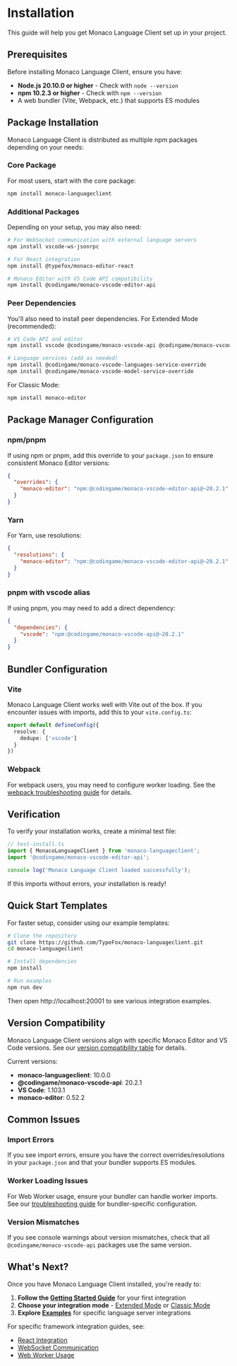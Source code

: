 # Installation

This guide will help you get Monaco Language Client set up in your project.

## Prerequisites

Before installing Monaco Language Client, ensure you have:

- **Node.js 20.10.0 or higher** - Check with `node --version`
- **npm 10.2.3 or higher** - Check with `npm --version`
- A web bundler (Vite, Webpack, etc.) that supports ES modules

## Package Installation

Monaco Language Client is distributed as multiple npm packages depending on your needs:

### Core Package
For most users, start with the core package:

```bash
npm install monaco-languageclient
```

### Additional Packages

Depending on your setup, you may also need:

```bash
# For WebSocket communication with external language servers
npm install vscode-ws-jsonrpc

# For React integration
npm install @typefox/monaco-editor-react

# Monaco Editor with VS Code API compatibility  
npm install @codingame/monaco-vscode-editor-api
```

### Peer Dependencies

You'll also need to install peer dependencies. For Extended Mode (recommended):

```bash
# VS Code API and editor
npm install vscode @codingame/monaco-vscode-api @codingame/monaco-vscode-editor-api

# Language services (add as needed)
npm install @codingame/monaco-vscode-languages-service-override
npm install @codingame/monaco-vscode-model-service-override
```

For Classic Mode:
```bash
npm install monaco-editor
```

## Package Manager Configuration

### npm/pnpm
If using npm or pnpm, add this override to your `package.json` to ensure consistent Monaco Editor versions:

```json
{
  "overrides": {
    "monaco-editor": "npm:@codingame/monaco-vscode-editor-api@~20.2.1"
  }
}
```

### Yarn
For Yarn, use resolutions:

```json
{
  "resolutions": {
    "monaco-editor": "npm:@codingame/monaco-vscode-editor-api@~20.2.1"
  }
}
```

### pnpm with vscode alias
If using pnpm, you may need to add a direct dependency:

```json
{
  "dependencies": {
    "vscode": "npm:@codingame/monaco-vscode-api@~20.2.1"
  }
}
```

## Bundler Configuration

### Vite
Monaco Language Client works well with Vite out of the box. If you encounter issues with imports, add this to your `vite.config.ts`:

```typescript
export default defineConfig({
  resolve: {
    dedupe: ['vscode']
  }
})
```

### Webpack
For webpack users, you may need to configure worker loading. See the [webpack troubleshooting guide](guides/troubleshooting.md#webpack-worker-issues) for details.

## Verification

To verify your installation works, create a minimal test file:

```typescript
// test-install.ts
import { MonacoLanguageClient } from 'monaco-languageclient';
import '@codingame/monaco-vscode-editor-api';

console log('Monaco Language Client loaded successfully');
```

If this imports without errors, your installation is ready!

## Quick Start Templates

For faster setup, consider using our example templates:

```bash
# Clone the repository
git clone https://github.com/TypeFox/monaco-languageclient.git
cd monaco-languageclient

# Install dependencies
npm install

# Run examples
npm run dev
```

Then open http://localhost:20001 to see various integration examples.

## Version Compatibility

Monaco Language Client versions align with specific Monaco Editor and VS Code versions. See our [version compatibility table](versions-and-history.md#monaco-editor--codingamemonaco-vscode-api-compatibility-table) for details.

Current versions:
- **monaco-languageclient**: 10.0.0
- **@codingame/monaco-vscode-api**: 20.2.1  
- **VS Code**: 1.103.1
- **monaco-editor**: 0.52.2

## Common Issues

### Import Errors
If you see import errors, ensure you have the correct overrides/resolutions in your `package.json` and that your bundler supports ES modules.

### Worker Loading Issues
For Web Worker usage, ensure your bundler can handle worker imports. See our [troubleshooting guide](guides/troubleshooting.md) for bundler-specific configuration.

### Version Mismatches
If you see console warnings about version mismatches, check that all `@codingame/monaco-vscode-api` packages use the same version.

## What's Next?

Once you have Monaco Language Client installed, you're ready to:

1. **Follow the [Getting Started Guide](basic-usage/getting-started.md)** for your first integration
2. **Choose your integration mode** - [Extended Mode](advanced-usage/extended-mode.md) or [Classic Mode](advanced-usage/classic-mode.md)  
3. **Explore [Examples](examples/index.md)** for specific language server integrations

For specific framework integration guides, see:
- [React Integration](advanced-usage/react-integration.md)
- [WebSocket Communication](advanced-usage/websockets.md)
- [Web Worker Usage](advanced-usage/web-workers.md)